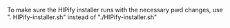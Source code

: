 To make sure the HIPify installer runs with the necessary pwd changes, use ". HIPify-installer.sh" instead of "./HIPify-installer.sh"
